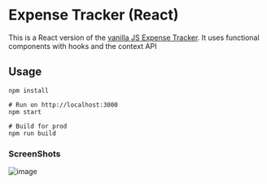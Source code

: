 # Expense Tracker (React)

This is a React version of the [vanilla JS Expense Tracker](https://github.com/bradtraversy/vanillawebprojects/tree/master/expense-tracker). It uses functional components with hooks and the context API

## Usage
```
npm install

# Run on http://localhost:3000
npm start

# Build for prod
npm run build
```

### ScreenShots
![image](https://github.com/user-attachments/assets/db4a72b4-76b3-4eba-bed3-6488102de012)

